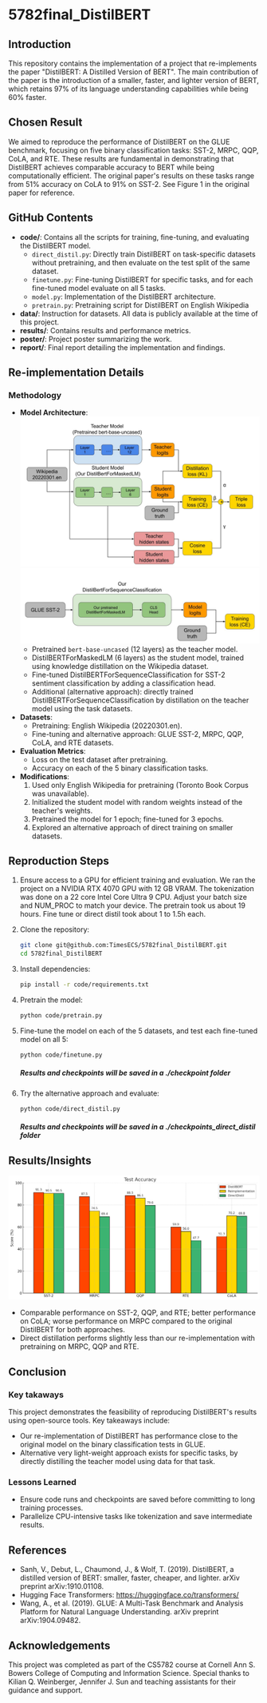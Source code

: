 # 5782final_DistilBERT

## Introduction
This repository contains the implementation of a project that re-implements the paper "DistilBERT: A Distilled Version of BERT". The main contribution of the paper is the introduction of a smaller, faster, and lighter version of BERT, which retains 97% of its language understanding capabilities while being 60% faster.

## Chosen Result
We aimed to reproduce the performance of DistilBERT on the GLUE benchmark, focusing on five binary classification tasks: SST-2, MRPC, QQP, CoLA, and RTE. These results are fundamental in demonstrating that DistilBERT achieves comparable accuracy to BERT while being computationally efficient. The original paper's results on these tasks range from 51% accuracy on CoLA to 91% on SST-2. See Figure 1 in the original paper for reference.

## GitHub Contents
- **code/**: Contains all the scripts for training, fine-tuning, and evaluating the DistilBERT model.
  - `direct_distil.py`: Directly train DistilBERT on task-specific datasets without pretraining, and then evaluate on the test split of the same dataset.
  - `finetune.py`: Fine-tuning DistilBERT for specific tasks, and for each fine-tuned model evaluate on all 5 tasks.
  - `model.py`: Implementation of the DistilBERT architecture.
  - `pretrain.py`: Pretraining script for DistilBERT on English Wikipedia
- **data/**: Instruction for datasets. All data is publicly available at the time of this project.
- **results/**: Contains results and performance metrics.
- **poster/**: Project poster summarizing the work.
- **report/**: Final report detailing the implementation and findings.

## Re-implementation Details
### Methodology
- **Model Architecture**:
  ![DistilBERTForMaskedLM](results/DistilBertForMaskedLM.jpg)
  ![DistilBERTForSequenceClassification](results/DistilBertForSequenceClassification.jpg)
  - Pretrained `bert-base-uncased` (12 layers) as the teacher model.
  - DistilBERTForMaskedLM (6 layers) as the student model, trained using knowledge distillation on the Wikipedia dataset.
  - Fine-tuned DistilBERTForSequenceClassification for SST-2 sentiment classification by adding a classification head.
  - Additional (alternative approach): directly trained DistilBERTForSequenceClassification by distillation on the teacher model using the task datasets.
- **Datasets**:
  - Pretraining: English Wikipedia (20220301.en).
  - Fine-tuning and alternative approach: GLUE SST-2, MRPC, QQP, CoLA, and RTE datasets.
- **Evaluation Metrics**:
  - Loss on the test dataset after pretraining.
  - Accuracy on each of the 5 binary classification tasks.
- **Modifications**:
  1. Used only English Wikipedia for pretraining (Toronto Book Corpus was unavailable).
  2. Initialized the student model with random weights instead of the teacher's weights.
  3. Pretrained the model for 1 epoch; fine-tuned for 3 epochs.
  4. Explored an alternative approach of direct training on smaller datasets.

## Reproduction Steps
1. Ensure access to a GPU for efficient training and evaluation. We ran the project on a NVIDIA RTX 4070 GPU with 12 GB VRAM. The tokenization was done on a 22 core Intel Core Ultra 9 CPU. Adjust your batch size and NUM_PROC to match your device. The pretrain took us about 19 hours. Fine tune or direct distil took about 1 to 1.5h each.

2. Clone the repository:
   ```bash
   git clone git@github.com:TimesECS/5782final_DistilBERT.git
   cd 5782final_DistilBERT
   ```
3. Install dependencies:
   ```bash
   pip install -r code/requirements.txt
   ```
4. Pretrain the model:
   ```bash
   python code/pretrain.py
   ```
5. Fine-tune the model on each of the 5 datasets, and test each fine-tuned model on all 5:
   ```bash
   python code/finetune.py
   ```
   ##### Results and checkpoints will be saved in a ./checkpoint folder

6. Try the alternative approach and evaluate:
   ```bash
   python code/direct_distil.py
   ```
   ##### Results and checkpoints will be saved in a ./checkpoints_direct_distil folder

## Results/Insights
![Accuracy on five GLUE binary classification tasks (CoLA, MRPC, QQP, RTE, SST-2)](results/Accuracy.jpg)
- Comparable performance on SST-2, QQP, and RTE; better performance on CoLA; worse performance on MRPC compared to the original DistilBERT for both approaches.
- Direct distillation performs slightly less than our re-implementation with pretraining on MRPC, QQP and RTE.

## Conclusion
### Key takaways
This project demonstrates the feasibility of reproducing DistilBERT's results using open-source tools. Key takeaways include:
- Our re-implementation of DistilBERT has performance close to the original model on the binary classification tests in GLUE.
- Alternative very light-weight approach exists for specific tasks, by directly distilling the teacher model using data for that task.

### Lessons Learned
- Ensure code runs and checkpoints are saved before committing to long training processes.
- Parallelize CPU-intensive tasks like tokenization and save intermediate results.

## References
- Sanh, V., Debut, L., Chaumond, J., & Wolf, T. (2019). DistilBERT, a distilled version of BERT: smaller, faster, cheaper, and lighter. arXiv preprint arXiv:1910.01108.
- Hugging Face Transformers: https://huggingface.co/transformers/
- Wang, A., et al. (2019). GLUE: A Multi-Task Benchmark and Analysis Platform for Natural Language Understanding. arXiv preprint arXiv:1904.09482.

## Acknowledgements
This project was completed as part of the CS5782 course at Cornell Ann S. Bowers College of Computing and Information Science. Special thanks to Kilian Q. Weinberger, Jennifer J. Sun and teaching assistants for their guidance and support.